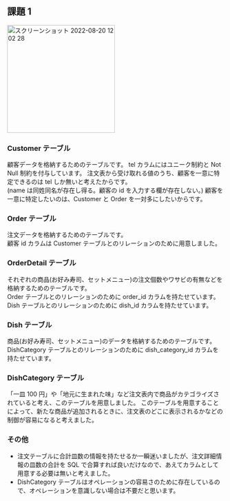 ## 課題 1

<img width="250" alt="スクリーンショット 2022-08-20 12 02 28" src="https://user-images.githubusercontent.com/76472239/185726534-fc2de98b-2504-456b-8579-cadf7b815c7c.png">


### Customer テーブル

顧客データを格納するためのテーブルです。
tel カラムにはユニーク制約と Not Null 制約を付与しています。
注文表から受け取れる値のうち、顧客を一意に特定できるのは tel しか無いと考えたからです。  
(name は同姓同名が存在し得る。顧客の id を入力する欄が存在しない。)
顧客を一意に特定したいのは、Customer と Order を一対多にしたいからです。

### Order テーブル

注文データを格納するためのテーブルです。  
顧客 id カラムは Customer テーブルとのリレーションのために用意しました。

### OrderDetail テーブル

それぞれの商品(お好み寿司、セットメニュー)の注文個数やワサビの有無などを格納するためのテーブルです。  
Order テーブルとのリレーションのために order_id カラムを持たせています。  
Dish テーブルとのリレーションのために dish_id カラムを持たせています。

### Dish テーブル

商品(お好み寿司、セットメニュー)のデータを格納するためのテーブルです。
DishCategory テーブルとのリレーションのために dish_category_id カラムを持たせています。

### DishCategory テーブル

「一皿 100 円」や「地元に生まれた味」など注文表内で商品がカテゴライズされていると考え、このテーブルを用意しました。 このテーブルを用意することによって、新たな商品が追加されるときに、注文表のどこに表示されるかなどの制御が容易になると考えました。

### その他

- 注文テーブルに合計皿数の情報を持たせるか一瞬迷いましたが、注文詳細情報の皿数の合計を SQL で合算すれば良いだけなので、あえてカラムとして用意する必要は無いと考えました。
- DishCategory テーブルはオペレーションの容易さのために存在しているので、オペレーションを意識しない場合は不要だと思います。
